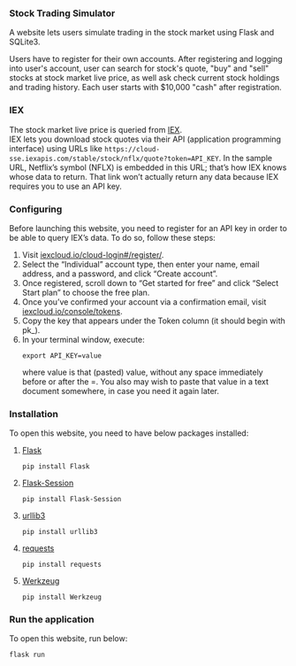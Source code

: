 ### Stock Trading Simulator

A website lets users simulate trading in the stock market using Flask and SQLite3.

Users have to register for their own accounts. After registering and logging into user's account, user can search for stock's quote, "buy" and "sell" stocks at stock market live price, as well ask check current stock holdings and trading history. Each user starts with $10,000 "cash" after registration.

### IEX

The stock market live price is queried from [IEX](https://exchange.iex.io/products/market-data-connectivity/).  
IEX lets you download stock quotes via their API (application programming interface) using URLs like `https://cloud-sse.iexapis.com/stable/stock/nflx/quote?token=API_KEY`. In the sample URL, Netflix’s symbol (NFLX) is embedded in this URL; that’s how IEX knows whose data to return. That link won’t actually return any data because IEX requires you to use an API key.

### Configuring

Before launching this website, you need to register for an API key in order to be able to query IEX’s data. To do so, follow these steps:

1. Visit [iexcloud.io/cloud-login#/register/](https://iexcloud.io/cloud-login#/register/).
2. Select the “Individual” account type, then enter your name, email address, and a password, and click “Create account”.
3. Once registered, scroll down to “Get started for free” and click “Select Start plan” to choose the free plan.
4. Once you’ve confirmed your account via a confirmation email, visit [iexcloud.io/console/tokens](https://iexcloud.io/console/tokens).
5. Copy the key that appears under the Token column (it should begin with pk\_).
6. In your terminal window, execute:
    ```
    export API_KEY=value
    ```
    where value is that (pasted) value, without any space immediately before or after the =. You also may wish to paste that value in a text document somewhere, in case you need it again later.

### Installation

To open this website, you need to have below packages installed:

1. [Flask](https://flask.palletsprojects.com/en/2.1.x/installation/)
    ```
    pip install Flask
    ```
2. [Flask-Session](https://flask-session.readthedocs.io/en/latest/)
    ```
    pip install Flask-Session
    ```
3. [urllib3](https://pypi.org/project/urllib3/)
    ```
    pip install urllib3
    ```
4. [requests](https://pypi.org/project/requests/)
    ```
    pip install requests
    ```
5. [Werkzeug](https://werkzeug.palletsprojects.com/en/2.1.x/installation/)
    ```
    pip install Werkzeug
    ```

### Run the application

To open this website, run below:

```bash
flask run
```
